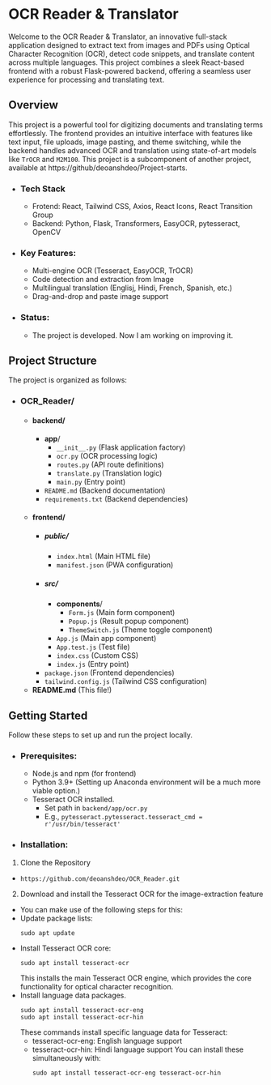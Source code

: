 # OCR Reader & Translator
 
Welcome to the OCR Reader & Translator, an innovative full-stack application designed to extract text from images and PDFs using Optical Character Recognition (OCR), detect code snippets, and translate content across multiple languages. This project combines a sleek React-based frontend with a robust Flask-powered backend, offering a seamless user experience for processing and translating text.

## Overview

This project is a powerful tool for digitizing documents and translating terms effortlessly. The frontend provides an intuitive interface with features like text input, file uploads, image pasting, and theme switching, while the backend handles advanced OCR and translation using state-of-art models like `TrOCR` and `M2M100`. This project is a subcomponent of another project, available at https://github/deoanshdeo/Project-starts.

- ### Tech Stack
  - Frotend: React, Tailwind CSS, Axios, React Icons, React Transition Group
  - Backend: Python, Flask, Transformers, EasyOCR, pytesseract, OpenCV

- ### Key Features:
  - Multi-engine OCR (Tesseract, EasyOCR, TrOCR)
  - Code detection and extraction from Image
  - Multilingual translation (Englisj, Hindi, French, Spanish, etc.)
  - Drag-and-drop and paste image support

- ### Status:
  - The project is developed. Now I am working on improving it.

## Project Structure

The project is organized as follows:

- ### OCR_Reader/
    - #### backend/
        - **app**/
            - `__init__.py` (Flask application factory)
            - `ocr.py` (OCR processing logic)
            - `routes.py` (API route definitions)
            - `translate.py` (Translation logic)
            - `main.py` (Entry point)
        - `README.md` (Backend documentation)
        - `requirements.txt` (Backend dependencies)
    - #### frontend/
        - ##### public/
            - `index.html` (Main HTML file)
            - `manifest.json` (PWA configuration)
        - ##### src/
            - **components**/
                - `Form.js` (Main form component)
                - `Popup.js` (Result popup component)
                - `ThemeSwitch.js` (Theme toggle component)
            - `App.js` (Main app component)
            - `App.test.js` (Test file)
            - `index.css` (Custom CSS)
            - `index.js` (Entry point)
        - `package.json` (Frontend dependencies)
        - `tailwind.config.js` (Tailwind CSS configuration)
    - **README.md** (This file!)

## Getting Started

Follow these steps to set up and run the project locally.

- ### Prerequisites:
  - Node.js and npm (for frontend)
  - Python 3.9+ (Setting up Anaconda environment will be a much more viable option.)
  - Tesseract OCR installed.
    -  Set path in `backend/app/ocr.py`
    - E.g., `pytesseract.pytesseract.tesseract_cmd = r'/usr/bin/tesseract'`
  
- ### Installation:
1. Clone the Repository
- ```
  https://github.com/deoanshdeo/OCR_Reader.git
2. Download and install the Tesseract OCR for the image-extraction feature
- You can make use of the following steps for this:
- Update package lists:
    ```
  sudo apt update
- Install Tesseract OCR core:
    ```
    sudo apt install tesseract-ocr
  ```
  This installs the main Tesseract OCR engine, which provides the core functionality for optical character recognition.
-  Install language data packages.
    ```
   sudo apt install tesseract-ocr-eng
   sudo apt install tesseract-ocr-hin
   ```
   These commands install specific language data for Tesseract:
    - tesseract-ocr-eng: English language support
    - tesseract-ocr-hin: Hindi language support
   You can install these simultaneously with:
      ```
      sudo apt install tesseract-ocr-eng tesseract-ocr-hin
      ```
  




























